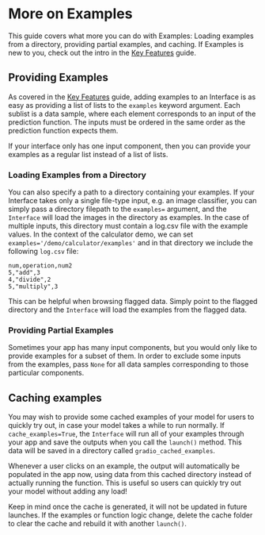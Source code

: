 # More on Examples

This guide covers what more you can do with Examples: Loading examples from a directory, providing partial examples, and caching. If Examples is new to you, check out the intro in the [Key Features](../key-features/#example-inputs) guide. 

## Providing Examples

As covered in the [Key Features](../key-features/#example-inputs) guide, adding examples to an Interface is as easy as providing a list of lists to the `examples`
keyword argument. 
Each sublist is a data sample, where each element corresponds to an input of the prediction function.
The inputs must be ordered in the same order as the prediction function expects them.

If your interface only has one input component, then you can provide your examples as a regular list instead of a list of lists.

### Loading Examples from a Directory

You can also specify a path to a directory containing your examples. If your Interface takes only a single file-type input, e.g. an image classifier, you can simply pass a directory filepath to the `examples=` argument, and the `Interface` will load the images in the directory as examples. 
In the case of multiple inputs, this directory must
contain a log.csv file with the example values.
In the context of the calculator demo, we can set  `examples='/demo/calculator/examples'` and in that directory we include the following `log.csv` file:
```csv
num,operation,num2
5,"add",3
4,"divide",2
5,"multiply",3
```

This can be helpful when browsing flagged data. Simply point to the flagged directory and the `Interface` will load the examples from the flagged data.

### Providing Partial Examples

Sometimes your app has many input components, but you would only like to provide examples for a subset of them. In order to exclude some inputs from the examples, pass `None` for all data samples corresponding to those particular components.

## Caching examples

You may wish to provide some cached examples of your model for users to quickly try out, in case your model takes a while to run normally.
If `cache_examples=True`, the `Interface` will run all of your examples through your app and save the outputs when you call the `launch()` method. This data will be saved in a directory called `gradio_cached_examples`. 

Whenever a user clicks on an example, the output will automatically be populated in the app now, using data from this cached directory instead of actually running the function. This is useful so users can quickly try out your model without adding any load!  

Keep in mind once the cache is generated, it will not be updated in future launches. If the examples or function logic change, delete the cache folder to clear the cache and rebuild it with another `launch()`.

